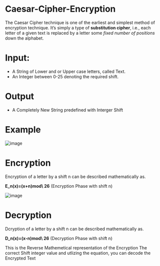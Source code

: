 # Caesar-Cipher-Encryption

The Caesar Cipher technique is one of the earliest and simplest method of encryption technique. It’s simply a type of **substitution cipher**, i.e., each letter of a given text is replaced by a letter some _fixed number of positions_ down the alphabet.

# Input: 
* A String of Lower and or Upper case letters, called Text.
* An Integer between 0-25 denoting the required shift.

# Output 
* A Completely New String predefined with Interger Shift 

# Example 
![image](https://user-images.githubusercontent.com/83566027/118398599-f9e71800-b676-11eb-8561-d41909a5347e.png)


# Encryption
Encryption of a letter by a shift n can be described mathematically as. 
 
**E_n(x)=(x+n)mod\ 26**
(Encryption Phase with shift n)

![image](https://user-images.githubusercontent.com/83566027/118398585-e63bb180-b676-11eb-96fa-305140d127e6.png)

# Decryption 
Dcryption of a letter by a shift n can be described mathematically as.


**D_n(x)=(x-n)mod\ 26**
(Decryption Phase with shift n)

This is the Reverse Mathemetical representation of the Encryption 
The correct Shift integer value and utlizing the equation, you can decode the Encrypted Text 

